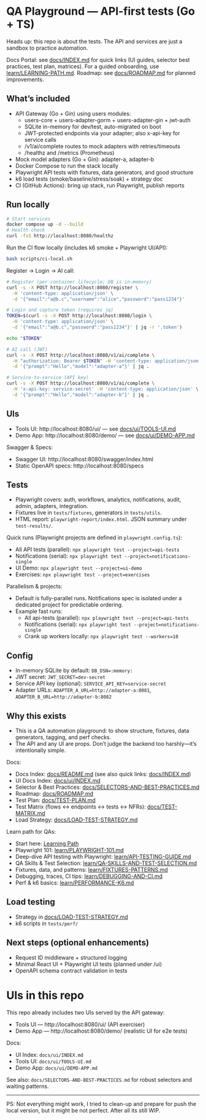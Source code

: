 # QA Playground — API-first tests (Go + TS)

Heads up: this repo is about the tests. The API and services are just a sandbox to practice automation.

Docs Portal: see [docs/INDEX.md](docs/INDEX.md) for quick links (UI guides, selector best practices, test plan, matrices). For a guided onboarding, use [learn/LEARNING-PATH.md](learn/LEARNING-PATH.md).
Roadmap: see [docs/ROADMAP.md](docs/ROADMAP.md) for planned improvements.

## What’s included
- API Gateway (Go + Gin) using users modules:
  - users-core + users-adapter-gorm + users-adapter-gin + jwt-auth
  - SQLite in-memory for dev/test, auto-migrated on boot
  - JWT-protected endpoints via your adapter; also x-api-key for service calls
  - /v1/ai/complete routes to mock adapters with retries/timeouts
  - /healthz and /metrics (Prometheus)
- Mock model adapters (Go + Gin): adapter-a, adapter-b
- Docker Compose to run the stack locally
- Playwright API tests with fixtures, data generators, and good structure
- k6 load tests (smoke/baseline/stress/soak) + strategy doc
- CI (GitHub Actions): bring up stack, run Playwright, publish reports

## Run locally
```zsh
# Start services
docker compose up -d --build
# Health check
curl -fsS http://localhost:8080/healthz
```

Run the CI flow locally (includes k6 smoke + Playwright UI/API):

```zsh
bash scripts/ci-local.sh
```

Register → Login → AI call:
```zsh
# Register (per container lifecycle; DB is in-memory)
curl -s -X POST http://localhost:8080/register \
  -H 'content-type: application/json' \
  -d '{"email":"a@b.c","username":"alice","password":"pass1234"}'

# Login and capture token (requires jq)
TOKEN=$(curl -s -X POST http://localhost:8080/login \
  -H 'content-type: application/json' \
  -d '{"email":"a@b.c","password":"pass1234"}' | jq -r '.token')

echo "$TOKEN"

# AI call (JWT)
curl -s -X POST http://localhost:8080/v1/ai/complete \
  -H "authorization: Bearer $TOKEN" -H 'content-type: application/json' \
  -d '{"prompt":"Hello","model":"adapter-a"}' | jq .

# Service-to-service (API key)
curl -s -X POST http://localhost:8080/v1/ai/complete \
  -H 'x-api-key: service-secret' -H 'content-type: application/json' \
  -d '{"prompt":"Hello","model":"adapter-b"}' | jq .
```

## UIs
- Tools UI: http://localhost:8080/ui/ — see [docs/ui/TOOLS-UI.md](docs/ui/TOOLS-UI.md)
- Demo App: http://localhost:8080/demo/ — see [docs/ui/DEMO-APP.md](docs/ui/DEMO-APP.md)

Swagger & Specs:
- Swagger UI: http://localhost:8080/swagger/index.html
- Static OpenAPI specs: http://localhost:8080/specs

## Tests
- Playwright covers: auth, workflows, analytics, notifications, audit, admin, adapters, integration.
- Fixtures live in `tests/fixtures`, generators in `tests/utils`.
- HTML report: `playwright-report/index.html`. JSON summary under `test-results/`.
  
Quick runs (Playwright projects are defined in `playwright.config.ts`):
- All API tests (parallel): `npx playwright test --project=api-tests`
- Notifications (serial): `npx playwright test --project=notifications-single`
- UI Demo: `npx playwright test --project=ui-demo`
- Exercises: `npx playwright test --project=exercises`

Parallelism & projects:
- Default is fully-parallel runs. Notifications spec is isolated under a dedicated project for predictable ordering.
- Example fast runs:
  - All api-tests (parallel): `npx playwright test --project=api-tests`
  - Notifications (serial): `npx playwright test --project=notifications-single`
  - Crank up workers locally: `npx playwright test --workers=10`

## Config
- In-memory SQLite by default: `DB_DSN=:memory:`
- JWT secret: `JWT_SECRET=dev-secret`
- Service API key (optional): `SERVICE_API_KEY=service-secret`
- Adapter URLs: `ADAPTER_A_URL=http://adapter-a:8081`, `ADAPTER_B_URL=http://adapter-b:8082`

## Why this exists
- This is a QA automation playground: to show structure, fixtures, data generators, tagging, and perf checks.
- The API and any UI are props. Don’t judge the backend too harshly—it’s intentionally simple.

Docs:
- Docs Index: [docs/README.md](docs/README.md) (see also quick links: [docs/INDEX.md](docs/INDEX.md))
- UI Docs Index: [docs/ui/INDEX.md](docs/ui/INDEX.md)
- Selector & Best Practices: [docs/SELECTORS-AND-BEST-PRACTICES.md](docs/SELECTORS-AND-BEST-PRACTICES.md)
- Roadmap: [docs/ROADMAP.md](docs/ROADMAP.md)
- Test Plan: [docs/TEST-PLAN.md](docs/TEST-PLAN.md)
- Test Matrix (flows ↔ endpoints ↔ tests ↔ NFRs): [docs/TEST-MATRIX.md](docs/TEST-MATRIX.md)
- Load Strategy: [docs/LOAD-TEST-STRATEGY.md](docs/LOAD-TEST-STRATEGY.md)


Learn path for QAs:
- Start here: [Learning Path](learn/LEARNING-PATH.md)
- Playwright 101: [learn/PLAYWRIGHT-101.md](learn/PLAYWRIGHT-101.md)
- Deep-dive API testing with Playwright: [learn/API-TESTING-GUIDE.md](learn/API-TESTING-GUIDE.md)
- QA Skills & Test Selection: [learn/QA-SKILLS-AND-TEST-SELECTION.md](learn/QA-SKILLS-AND-TEST-SELECTION.md)
- Fixtures, data, and patterns: [learn/FIXTURES-PATTERNS.md](learn/FIXTURES-PATTERNS.md)
- Debugging, traces, CI tips: [learn/DEBUGGING-AND-CI.md](learn/DEBUGGING-AND-CI.md)
- Perf & k6 basics: [learn/PERFORMANCE-K6.md](learn/PERFORMANCE-K6.md)

## Load testing
- Strategy in [docs/LOAD-TEST-STRATEGY.md](docs/LOAD-TEST-STRATEGY.md)
- k6 scripts in `tests/perf/`

## Next steps (optional enhancements)
- Request ID middleware + structured logging
- Minimal React UI + Playwright UI tests (planned under /ui)
- OpenAPI schema contract validation in tests


# UIs in this repo

This repo already includes two UIs served by the API gateway:

- Tools UI — http://localhost:8080/ui/ (API exerciser)
- Demo App — http://localhost:8080/demo/ (realistic UI for e2e tests)

Docs:
- UI Index: `docs/ui/INDEX.md`
- Tools UI: `docs/ui/TOOLS-UI.md`
- Demo App: `docs/ui/DEMO-APP.md`

See also: `docs/SELECTORS-AND-BEST-PRACTICES.md` for robust selectors and waiting patterns.

---

PS: Not everything might work, I tried to clean-up and prepare for push the local version, but it might be not perfect. After all its still WIP.